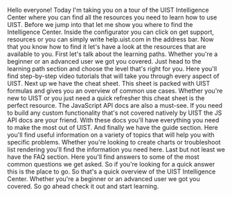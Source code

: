 Hello everyone! Today I'm taking you on a tour of the UIST Intelligence Center where you can find all the resources you need to learn how to use UIST. Before we jump into that let me show you where to find the Intelligence Center. Inside the configurator you can click on get support, resources or you can simply write help.uist.com in the address bar. Now that you know how to find it let's have a look at the resources that are available to you. First let's talk about the learning paths. Whether you're a beginner or an advanced user we got you covered. Just head to the learning path section and choose the level that's right for you. Here you'll find step-by-step video tutorials that will take you through every aspect of UIST. Next up we have the cheat sheet. This sheet is packed with UIST formulas and gives you an overview of common use cases. Whether you're new to UIST or you just need a quick refresher this cheat sheet is the perfect resource. The JavaScript API docs are also a must-see. If you need to build any custom functionality that's not covered natively by UIST the JS API docs are your friend. With these docs you'll have everything you need to make the most out of UIST. And finally we have the guide section. Here you'll find useful information on a variety of topics that will help you with specific problems. Whether you're looking to create charts or troubleshoot list rendering you'll find the information you need here. Last but not least we have the FAQ section. Here you'll find answers to some of the most common questions we get asked. So if you're looking for a quick answer this is the place to go. So that's a quick overview of the UIST Intelligence Center. Whether you're a beginner or an advanced user we got you covered. So go ahead check it out and start learning.